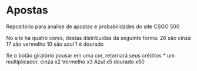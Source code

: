 # Apostas
 Repositório para analise de apostas e probabilidades do site CSGO 500

No site há quatro cores, destas distribuidas da seguinte forma:
26 são cinza
17 são vermelho
10 são azul
1 é dourado

Se o botão giratório pousar em uma cor, retornará seus créditos * um multiplicador.
cinza x2
Vermelho x3
Azul x5
dourado x50


